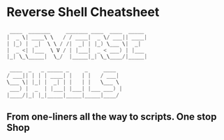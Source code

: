 # Reverse Shell Cheatsheet
```powershell
 ____  _______     _______ ____  ____  _____
|  _ \| ____\ \   / / ____|  _ \/ ___|| ____|
| |_) |  _|  \ \ / /|  _| | |_) \___ \|  _|
|  _ <| |___  \ V / | |___|  _ < ___) | |___
|_| \_\_____|  \_/  |_____|_| \_\____/|_____|

 ____  _   _ _____ _     _     ____
/ ___|| | | | ____| |   | |   / ___|
\___ \| |_| |  _| | |   | |   \___ \
 ___) |  _  | |___| |___| |___ ___) |
|____/|_| |_|_____|_____|_____|____/
```
## From one-liners all the way to scripts. One stop Shop
